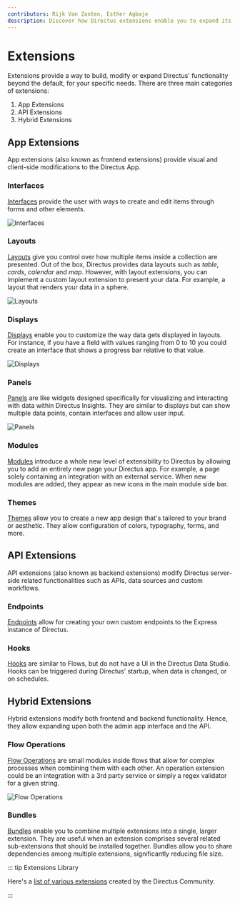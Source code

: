 ```yaml
---
contributors: Rijk Van Zanten, Esther Agbaje
description: Discover how Directus extensions enable you to expand its features and how you can customize it to suit your specific needs.
---
```


# Extensions

Extensions provide a way to build, modify or expand Directus' functionality beyond the default, for your specific needs.
There are three main categories of extensions:

1. App Extensions
2. API Extensions
3. Hybrid Extensions

## App Extensions

App extensions (also known as frontend extensions) provide visual and client-side modifications to the Directus App.

### Interfaces

[Interfaces](/extensions/interfaces) provide the user with ways to create and edit items through forms and other
elements.

![Interfaces](https://marketing.directus.app/assets/8c8d1da9-9e8a-4698-91c3-02d4a3cdefef.png)

### Layouts

[Layouts](/extensions/layouts) give you control over how multiple items inside a collection are presented. Out of the
box, Directus provides data layouts such as _table_, _cards_, _calendar_ and _map_. However, with layout extensions, you
can implement a custom layout extension to present your data. For example, a layout that renders your data in a sphere.

![Layouts](https://marketing.directus.app/assets/75900b67-a908-42fa-9bd3-de259c797cac.png)

### Displays

[Displays](/extensions/displays) enable you to customize the way data gets displayed in layouts. For instance, if you
have a field with values ranging from 0 to 10 you could create an interface that shows a progress bar relative to that
value.

![Displays](https://marketing.directus.app/assets/533af564-7400-409f-a98c-19c4452b41db.png)

### Panels

[Panels](/extensions/panels) are like widgets designed specifically for visualizing and interacting with data within
Directus Insights. They are similar to displays but can show multiple data points, contain interfaces and allow user
input.

![Panels](https://marketing.directus.app/assets/2af5a9ce-ddfb-44ca-a8fc-afa18018841f.png)

### Modules

[Modules](/extensions/modules) introduce a whole new level of extensibility to Directus by allowing you to add an
entirely new page your Directus app. For example, a page solely containing an integration with an external service. When
new modules are added, they appear as new icons in the main module side bar.

### Themes

[Themes](/extensions/themes) allow you to create a new app design that's tailored to your brand or aesthetic. They allow configuration of colors, typography, forms, and more.

## API Extensions

API extensions (also known as backend extensions) modify Directus server-side related functionalities such as APIs, data
sources and custom workflows.

### Endpoints

[Endpoints](/extensions/endpoints) allow for creating your own custom endpoints to the Express instance of Directus.

### Hooks

[Hooks](/extensions/hooks) are similar to Flows, but do not have a UI in the Directus Data Studio. Hooks can be
triggered during Directus' startup, when data is changed, or on schedules.

## Hybrid Extensions

Hybrid extensions modify both frontend and backend functionality. Hence, they allow expanding upon both the admin app
interface and the API.

### Flow Operations

[Flow Operations](/extensions/operations) are small modules inside flows that allow for complex processes when combining
them with each other. An operation extension could be an integration with a 3rd party service or simply a regex
validator for a given string.

![Flow Operations](https://marketing.directus.app/assets/c7e7cef2-b089-4dcc-8cba-9efd6ef292f0.png)

### Bundles

[Bundles](/extensions/bundles) enable you to combine multiple extensions into a single, larger extension. They are
useful when an extension comprises several related sub-extensions that should be installed together. Bundles allow you
to share dependencies among multiple extensions, significantly reducing file size.

::: tip Extensions Library

Here's a [list of various extensions](https://github.com/directus-community/awesome-directus#extensions) created by the
Directus Community.

:::
